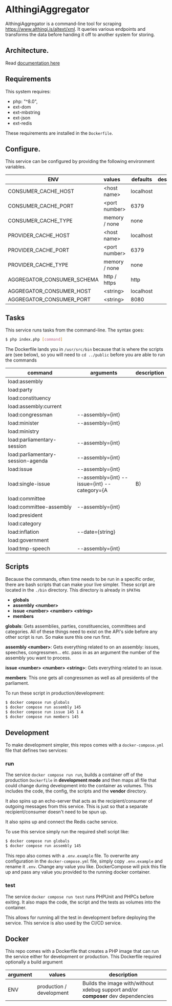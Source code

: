 # AlthingiAggregator

AlthingiAggregator is a command-line tool  for scraping https://www.althingi.is/altext/xml. It queries various endpoints and transforms the data before handing it off to another system for storing.

## Architecture.
Read [documentation here](https://einarvalur.co/blog/althingiaggregator)


## Requirements
This system requires:

* php: "^8.0",
* ext-dom
* ext-mbstring
* ext-json
* ext-redis

These requirements are installed in the `Dockerfile`.

## Configure.
This service can be configured by providing the following environment variables.

| ENV                        | values               | defaults    | description  |
| -------------------------- |:---------------------| ----------- | -------------|
| CONSUMER_CACHE_HOST        | &lt;host name&gt;    | localhost   |              |
| CONSUMER_CACHE_PORT        | &lt;port number&gt;  | 6379        |              |
| CONSUMER_CACHE_TYPE        | memory / none        | none        |              |
| PROVIDER_CACHE_HOST        | &lt;host name&gt;    | localhost   |              |
| PROVIDER_CACHE_PORT        | &lt;port number&gt;  | 6379        |              |
| PROVIDER_CACHE_TYPE        | memory / none        | none        |              |
| AGGREGATOR_CONSUMER_SCHEMA | http / https         | http        |              |
| AGGREGATOR_CONSUMER_HOST   | &lt;string&gt;       | localhost   |              |
| AGGREGATOR_CONSUMER_PORT   | &lt;string&gt;       | 8080        |              |


## Tasks
This service runs tasks from the command-line. The syntax goes:
```sh
$ php index.php [command]
```

The Dockerfile lands you in `/usr/src/bin` because that is where the scripts are (see below),
so you will need to `cd ../public` before you are able to run the commands

| command                           | arguments                                         | description  |
| --------------------------------- | --------------------------------------------------| ------------ |
| load:assembly                     |                                                   |              |
| load:party                        |                                                   |              |
| load:constituency                 |                                                   |              |
| load:assembly:current             |                                                   |              |
| load:congressman                  | --assembly={int}                                  |              |
| load:minister                     | --assembly={int}                                  |              |
| load:ministry                     |                                                   |              |
| load:parliamentary-session        | --assembly={int}                                  |              |
| load:parliamentary-session-agenda | --assembly={int}                                  |              |
| load:issue                        | --assembly={int}                                  |              |
| load:single-issue                 | --assembly={int}  --issue={int}  --category={A|B} |              |
| load:committee                    |                                                   |              |
| load:committee-assembly           | --assembly={int}                                  |              |
| load:president                    |                                                   |              |
| load:category                     |                                                   |              |
| load:inflation                    | --date={string}                                   |              |
| load:government                   |                                                   |              |
| load:tmp-speech                   | --assembly={int}                                  |              |

## Scripts
Because the commands, often time needs to be run in a specific order, there are bash scripts that can make your live simpler.
These script are located in the `./bin` directory. This directory is already in `$PATH`s

* **globals**
* **assembly &lt;number&gt;**
* **issue &lt;number&gt; &lt;number&gt; &lt;string&gt;**
* **members**

**globals**: Gets assemblies, parties, constituencies, committees and categories. All of these things
need to exist on the API's side before any other script is run. So make sure this one run first.

**assembly &lt;number&gt;**: Gets everything related to on an assembly: issues, speeches, congressmen... etc.
pass in as an argument the number of the assembly you want to process.

**issue &lt;number&gt; &lt;number&gt; &lt;string&gt;**: Gets everything related to an issue.

**members**: This one gets all congressmen as well as all presidents of the parliament.

To run these script in production/development:

```sh
$ docker compose run globals
$ docker compose run assembly 145
$ docker compose run issue 145 1 A
$ docker compose run members 145
```

## Development
To make development simpler, this repos comes with a `docker-compose.yml` file that defines two services:

### run
The service `docker compose run run`, builds a container off of the production `Dockerfile` in **development mode** and then maps all file that could change during development into the container as volumes. This includes the code, the config, the scripts and the **vendor** directory.

It also spins up an echo-server that acts as the recipient/consumer of outgoing messages from this service. This is just so that a separate recipient/consumer doesn't need to be spun up.

It also spins up and connect the Redis cache service.

To use this service simply run the required shell script like:

```sh
$ docker compose run globals
$ docker compose run assembly 145
```

This repo also comes with a `.env.example` file. To overwrite any configuration in the `docker-compose.yml` file, simply copy `.env.example` and rename it `.env`. Change any value you like. DockerCompose will pick this file up and pass any value you provided to the running docker container.

### test
The service `docker compose run test` runs PHPUnit and PHPCs before exiting. It also maps the code, the script and the tests as volumes into the container.

This allows for running all the test in development before deploying the service. This service is also used by the CI/CD service.

## Docker
This repo comes with a Dockerfile that creates a PHP image that can run the service either for development or production.
This Dockerfile required optionally a build argument

| argument     | values                   | description |
| ------------ | ------------------------ | ----------- |
| ENV          | production / development | Builds the image with/without xdebug support and/or **composer** dev dependencies
